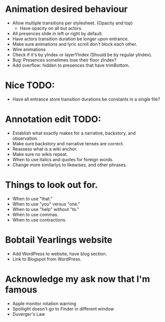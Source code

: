 # Animation desired behaviour
* Allow multiple transitions per stylesheet. (Opacity and top)
    * Have opacity on all but actors.
* All presences slide in left or right by default.
* Have actors transition duration be longer upon entrance.
* Make sure animations and lyric scroll don't block each other.
* Wire animations
* Check if it's by yIndex or layerYIndex (Should be by regular yIndex).
* Bug: Presences sometimes lose their floor zIndex?
* Add overflow: hidden to presences that have trimBottom.

# Nice TODO:
* Have all entrance store transition durations be constants in a single file?

# Annotation edit TODO:
* Establish what exactly makes for a narrative, backstory, and observation.
* Make sure backstory and narrative tenses are correct.
* Reassess what is a wiki anchor.
* Make sure no wikis repeat.
* When to use italics and quotes for foreign words.
* Change more similarlys to likewises, and other phrases.

# Things to look out for.
* When to use "that."
* When to use "you" versus "one."
* When to use "help" without "to."
* When to use commas.
* When to use contractions.

# Bobtail Yearlings website
* Add WordPress to website, have blog section.
* Link to Blogspot from WordPress.

# Acknowledge my ask now that I'm famous
* Apple monitor rotation warning
* Spotlight doesn't go to Finder in different window
* Duverger's Law
